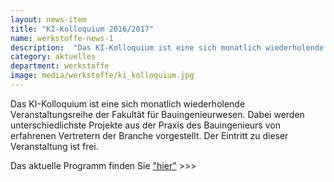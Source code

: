 ```yaml
---
layout: news-item
title: "KI-Kolloquium 2016/2017"
name: werkstoffe-news-1
description:  "Das KI-Kolloquium ist eine sich monatlich wiederholende Veranstaltungsreihe der Fakultät für Bauingenieurwesen."
category: aktuelles
department: werkstoffe
image: media/werkstoffe/ki_kolloquium.jpg
---
```


Das KI-Kolloquium ist eine sich monatlich wiederholende Veranstaltungsreihe der Fakultät für Bauingenieurwesen. Dabei werden unterschiedlichste Projekte aus der Praxis des Bauingenieurs von erfahrenen Vertretern der Branche vorgestellt. Der Eintritt zu dieser Veranstaltung ist frei.

Das aktuelle Programm finden Sie  <a href="KI-Kolloquium 2016-2017.pdf">"hier"</a> >>>